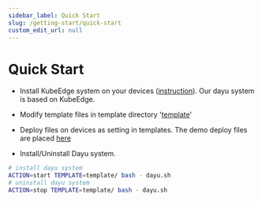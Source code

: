 ```yaml
---
sidebar_label: Quick Start
slug: /getting-start/quick-start
custom_edit_url: null
---
```


# Quick Start

- Install KubeEdge system on your devices ([instruction](https://box.nju.edu.cn/f/63e12c4ea0794718b16c/)). Our dayu system is based on KubeEdge.

- Modify template files in template directory '[template](template)'

- Deploy files on devices as setting in templates. The demo deploy files are placed [here](https://box.nju.edu.cn/d/0dcaabb5362c4dfc8008/)

- Install/Uninstall Dayu system.

```bash
# install dayu system
ACTION=start TEMPLATE=template/ bash - dayu.sh
# uninstall dayu system
ACTION=stop TEMPLATE=template/ bash - dayu.sh 
```